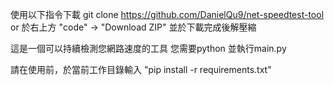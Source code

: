 使用以下指令下載
git clone https://github.com/DanielQu9/net-speedtest-tool
or
於右上方 "code" -> "Download ZIP" 並於下載完成後解壓縮

這是一個可以持續檢測您網路速度的工具
您需要python 並執行main.py

請在使用前，於當前工作目錄輸入 "pip install -r requirements.txt"